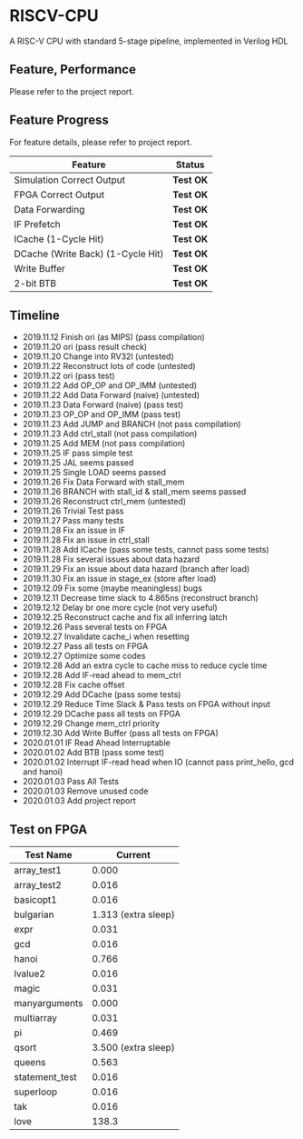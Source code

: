 # RISCV-CPU

A RISC-V CPU with standard 5-stage pipeline, implemented in Verilog HDL

## Feature, Performance

Please refer to the project report.

## Feature Progress

For feature details, please refer to project report.

Feature|Status
----|----
Simulation Correct Output|__Test OK__
FPGA Correct Output|__Test OK__
Data Forwarding|__Test OK__
IF Prefetch|__Test OK__
ICache (1-Cycle Hit)|__Test OK__
DCache (Write Back) (1-Cycle Hit)|__Test OK__
Write Buffer|__Test OK__
2-bit BTB|__Test OK__

## Timeline

+ 2019.11.12 Finish ori (as MIPS) (pass compilation)
+ 2019.11.20 ori (pass result check)
+ 2019.11.20 Change into RV32I (untested)
+ 2019.11.22 Reconstruct lots of code (untested)
+ 2019.11.22 ori (pass test)
+ 2019.11.22 Add OP_OP and OP_IMM (untested)
+ 2019.11.22 Add Data Forward (naive) (untested)
+ 2019.11.23 Data Forward (naive) (pass test)
+ 2019.11.23 OP_OP and OP_IMM (pass test)
+ 2019.11.23 Add JUMP and BRANCH (not pass compilation)
+ 2019.11.23 Add ctrl_stall (not pass compilation)
+ 2019.11.25 Add MEM (not pass compilation)
+ 2019.11.25 IF pass simple test
+ 2019.11.25 JAL seems passed
+ 2019.11.25 Single LOAD seems passed
+ 2019.11.26 Fix Data Forward with stall_mem
+ 2019.11.26 BRANCH with stall_id & stall_mem seems passed
+ 2019.11.26 Reconstruct ctrl_mem (untested)
+ 2019.11.26 Trivial Test pass
+ 2019.11.27 Pass many tests
+ 2019.11.28 Fix an issue in IF
+ 2019.11.28 Fix an issue in ctrl_stall
+ 2019.11.28 Add ICache (pass some tests, cannot pass some tests)
+ 2019.11.28 Fix several issues about data hazard
+ 2019.11.29 Fix an issue about data hazard (branch after load)
+ 2019.11.30 Fix an issue in stage_ex (store after load)
+ 2019.12.09 Fix some (maybe meaningless) bugs
+ 2019.12.11 Decrease time slack to 4.865ns (reconstruct branch)
+ 2019.12.12 Delay br one more cycle (not very useful)
+ 2019.12.25 Reconstruct cache and fix all inferring latch
+ 2019.12.26 Pass several tests on FPGA
+ 2019.12.27 Invalidate cache_i when resetting
+ 2019.12.27 Pass all tests on FPGA
+ 2019.12.27 Optimize some codes
+ 2019.12.28 Add an extra cycle to cache miss to reduce cycle time
+ 2019.12.28 Add IF-read ahead to mem_ctrl
+ 2019.12.28 Fix cache offset
+ 2019.12.29 Add DCache (pass some tests)
+ 2019.12.29 Reduce Time Slack & Pass tests on FPGA without input
+ 2019.12.29 DCache pass all tests on FPGA
+ 2019.12.29 Change mem_ctrl priority
+ 2019.12.30 Add Write Buffer (pass all tests on FPGA)
+ 2020.01.01 IF Read Ahead Interruptable
+ 2020.01.02 Add BTB (pass some test)
+ 2020.01.02 Interrupt IF-read head when IO (cannot pass print_hello, gcd and hanoi)
+ 2020.01.03 Pass All Tests
+ 2020.01.03 Remove unused code
+ 2020.01.03 Add project report

## Test on FPGA

Test Name|Current
----|----
array_test1|0.000
array_test2|0.016
basicopt1|0.016
bulgarian|1.313 (extra sleep)
expr|0.031
gcd|0.016
hanoi|0.766
lvalue2|0.016
magic|0.031
manyarguments|0.000
multiarray|0.031
pi|0.469
qsort|3.500 (extra sleep)
queens|0.563
statement_test|0.016
superloop|0.016
tak|0.016
love|138.3
